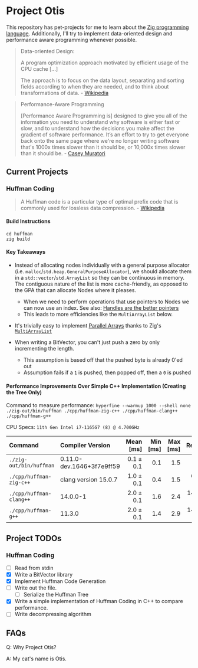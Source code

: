 # Project Otis

This repository has pet-projects for me to learn about the [Zig programming language](https://ziglang.org).
Additionally, I'll try to implement data-oriented design and performance aware programming whenever possible.

> Data-oriented Design:
>
> A program optimization approach motivated by efficient usage of the CPU cache [...]
>
> The approach is to focus on the data layout, separating and sorting fields according to when they are needed, and to think about transformations of data. - [Wikipedia](https://en.wikipedia.org/wiki/Data-oriented_design)

> Performance-Aware Programming
>
> [Performance Aware Programming is] designed to give you all of the information you need to understand why software is either fast or slow, and to understand how the decisions you make affect the gradient of software performance. It’s an effort to try to get everyone back onto the same page where we're no longer writing software that's 1000x times slower than it should be, or 10,000x times slower than it should be. - [Casey Muratori](https://www.computerenhance.com/p/welcome-to-the-performance-aware)

## Current Projects

### Huffman Coding

> A Huffman code is a particular type of optimal prefix code that is commonly used for lossless data compression.
> \- [Wikipedia](https://en.wikipedia.org/wiki/Huffman_coding)

#### Build Instructions

```shell
cd huffman
zig build
```

#### Key Takeaways

- Instead of allocating nodes individually with a general purpose allocator (i.e. `malloc`/`std.heap.GeneralPurposeAllocator`), we should allocate them in a `std::vector`/`std.ArrayList` so they can be continuous in memory.
  The contiguous nature of the list is more cache-friendly, as opposed to the GPA
  that can allocate Nodes where it pleases.

  - When we need to perform operations that use pointers to Nodes we can now use an index.
    See also: [Handles are the better pointers](https://floooh.github.io/2018/06/17/handles-vs-pointers.html)
  - This leads to more efficiencies like the `MultiArrayList` below.

- It's trivially easy to implement [Parallel Arrays](https://en.wikipedia.org/wiki/Parallel_array) thanks to Zig's [`MultiArrayList`](https://github.com/ziglang/zig/blob/master/lib/std/multi_array_list.zig)

- When writing a BitVector, you can't just push a zero by only incrementing the length.

  - This assumption is based off that the pushed byte is already 0'ed out
  - Assumption fails if a `1` is pushed, then popped off, then a `0` is pushed

#### Performance Improvements Over Simple C++ Implementation (Creating the Tree Only)

Command to measure performance: `hyperfine --warmup 1000 --shell none ./zig-out/bin/huffman ./cpp/huffman-zig-c++ ./cpp/huffman-clang++ ./cpp/huffman-g++`

CPU Specs: `11th Gen Intel i7-1165G7 (8) @ 4.700GHz`

| Command                 | Compiler Version          | Mean [ms] | Min [ms] | Max [ms] |     Relative |
| :---------------------- | :------------------------ | --------: | -------: | -------: | -----------: |
| `./zig-out/bin/huffman` | 0.11.0-dev.1646+3f7e9ff59 | 0.1 ± 0.1 |      0.1 |      1.5 |         1.00 |
| `./cpp/huffman-zig-c++` | clang version 15.0.7      | 1.0 ± 0.1 |      0.4 |      1.5 |  6.90 ± 4.00 |
| `./cpp/huffman-clang++` | 14.0.0-1                  | 2.0 ± 0.1 |      1.6 |      2.4 | 14.45 ± 8.29 |
| `./cpp/huffman-g++`     | 11.3.0                    | 2.0 ± 0.1 |      1.4 |      2.9 | 14.34 ± 8.24 |

## Project TODOs

### Huffman Coding

- [ ] Read from stdin
- [x] Write a BitVector library
- [x] Implement Huffman Code Generation
- [ ] Write out the file.
  - [ ] Serialize the Huffman Tree
- [x] Write a simple implementation of Huffman Coding in C++ to compare performance.
- [ ] Write decompressing algorithm

## FAQs

Q: Why Project Otis?

A: My cat's name is Otis.
